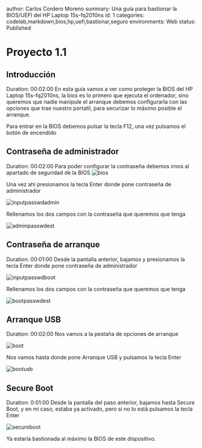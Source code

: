 author: Carlos Cordero Moreno
summary: Una guía para bastionar la BIOS/UEFI del HP Laptop 15s-fq2010ns
id: 1
categories: codelab,markdown,bios,hp,uefi,bastionar,seguro
environments: Web
status: Published

# Proyecto 1.1

## Introducción
Duration: 00:02:00
En esta guía vamos a ver como proteger la BIOS del HP Laptop 15s-fq2010ns, la bios es lo primero que ejecuta el ordenador, sino queremos que nadie manipule el arranque debemos configurarla con las opciones que trae nuestro portatil, para securizar lo máximo posible el arranque.

Para entrar en la BIOS debemos pulsar la tecla F12, una vez pulsamos el botón de encendido



## Contraseña de administrador
Duration: 00:02:00
Para poder configurar la contraseña debemos irnos al apartado de seguridad de la BIOS
![bios](/images/bioseguridad.jpg)
 
Una vez ahí presionamos la tecla Enter donde pone contraseña de administrador

![inputpasswdadmin](/images/adminpwdconf.jpg)

Rellenamos los dos campos con la contraseña que queremos que tenga

![adminpasswdest](/images/adminpwd.jpg)


## Contraseña de arranque
Duration: 00:01:00
Desde la pantalla anterior, bajamos y presionamos la tecla Enter donde pone contraseña de administrador  

![inputpasswdboot](/images/bootpwd.jpg)

Rellenamos los dos campos con la contraseña que queremos que tenga  

![bootpasswdest](/images/bootpwd.conf.jpg)

## Arranque USB
Duration: 00:02:00
Nos vamos a la pestaña de opciones de arranque 

![boot](/images/boot.jpg)

Nos vamos hasta donde pone Arranque USB y pulsamos la tecla Enter 

![bootusb](/images/bootusb.jpg)

## Secure Boot
Duration: 0:01:00
Desde la pantalla del paso anterior, bajamos hasta Secure Boot, y en mi caso, estaba ya activado, pero si no lo está pulsamos la tecla Enter

![secureboot](/images/secureboot.jpg)

Ya estaría bastionada al máximo la BIOS de este dispositivo.


